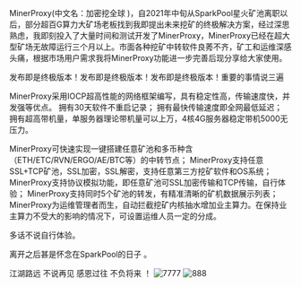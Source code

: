 MinerProxy(中文名：加密挖全球 )，自2021年中旬从SparkPool星火矿池离职以后，部分超百G算力大矿场老板找到我即提出未来挖矿的终极解决方案，经过深思熟虑，我即刻投入了大量时间和测试开发了MinerProxy，MinerProxy已经在超大型矿场无故障运行三个月以上。市面各种挖矿中转软件良莠不齐，矿工和运维深感头痛，根据市场用户需求我将MinerProxy功能进一步完善后现分享给大家使用。

发布即是终极版本！发布即是终极版本！发布即是终极版本！重要的事情说三遍

MinerProxy采用IOCP超高性能的网络框架编写，具有稳定性高，传输速度快，并发强等优点。
拥有30天软件不重启记录；
拥有最快传输速度即全网最低延迟；
拥有超高带机量，单服务器理论带机量可以上万，4核4G服务器稳定带机5000无压力。

MinerProxy可快速实现一键搭建任意矿池和多币种含（ETH/ETC/RVN/ERGO/AE/BTC等）的中转节点；
MinerProxy支持任意SSL+TCP矿池，SSL加密，SSL解密，支持任意第三方挖矿软件和OS系统；
MinerProxy支持协议模拟功能，即任意矿池可SSL加密传输和TCP传输，自行体验；
MinerProxy支持同时5个矿池的转发，有精准清晰的矿机数据展示列表；
MinerProxy为运维管理者而生，自动拦截挖矿内核抽水增加业主算力。在保持业主算力不受大的影响的情况下，可设置运维人员一定的分成。

多话不说自行体验。

离开之后甚是怀念在SparkPool的日子  。

江湖路远 不说再见 感恩过往 不负将来  ！
   ![7777](https://user-images.githubusercontent.com/92010500/149771735-3edf3dd4-fff9-40d6-8488-38ad7af40e2c.jpg)
      ![888](https://user-images.githubusercontent.com/92010500/149771751-a04b6753-c505-4b71-9925-87e08faec4a4.jpg)
